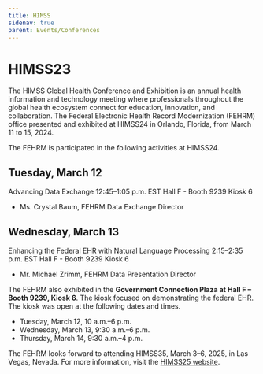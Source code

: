 ```yaml
---
title: HIMSS
sidenav: true
parent: Events/Conferences
---
```

# HIMSS23

The HIMSS Global Health Conference and Exhibition is an annual health information and technology meeting where professionals throughout the global health ecosystem connect for education, innovation, and collaboration. The Federal Electronic Health Record Modernization (FEHRM) office presented and exhibited at HIMSS24 in Orlando, Florida, from March 11 to 15, 2024.

The FEHRM is participated in the following activities at HIMSS24.

## Tuesday, March 12

Advancing Data Exchange
12:45–1:05 p.m. EST                                                                                                        Hall F - Booth 9239 Kiosk 6 

- Ms. Crystal Baum, FEHRM Data Exchange Director

## Wednesday, March 13

Enhancing the Federal EHR with Natural Language Processing
2:15–2:35 p.m. EST
Hall F - Booth 9239 Kiosk 6

- ﻿Mr. Michael Zrimm, FEHRM Data Presentation Director

The FEHRM also exhibited in the **Government Connection Plaza at Hall F – Booth 9239, Kiosk 6**. The kiosk focused on demonstrating the federal EHR. The kiosk was open at the following dates and times.

- Tuesday, March 12, 10 a.m.–6 p.m.
- Wednesday, March 13, 9:30 a.m.–6 p.m.
- Thursday, March 14, 9:30 a.m.–4 p.m.

The FEHRM looks forward to attending HIMSS35, March 3–6, 2025, in Las Vegas, Nevada. For more information, visit the [HIMSS25 website](https://www.himssconference.com/en/homepage.html). 
